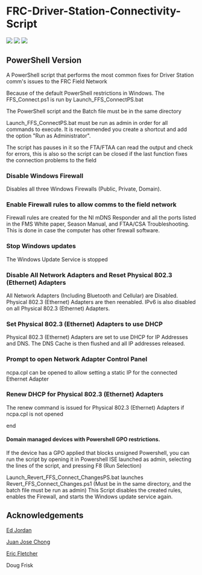 # FRC-Driver-Station-Connectivity-Script

![](https://img.shields.io/github/v/release/FletcherS7/FRC-Driver-Station-Connectivity-Script)&nbsp;![](https://img.shields.io/badge/Windows-8.1%2B-success)&nbsp;![](https://img.shields.io/github/license/FletcherS7/FRC-Driver-Station-Connectivity-Script)

## PowerShell Version
A PowerShell script that performs the most common fixes for Driver Station comm's issues to the FRC Field Network

Because of the default PowerShell restrictions in Windows. The FFS_Connect.ps1 is run by Launch_FFS_ConnectPS.bat

The PowerShell script and the Batch file must be in the same directory

Launch_FFS_ConnectPS.bat must be run as admin in order for all commands to execute. It is recommended you create a shortcut and add the option "Run as Administrator".

The script has pauses in it so the FTA/FTAA can read the output and check for errors, this is also so the script can be closed if the last function fixes the connection problems to the field

### Disable Windows Firewall
Disables all three Windows Firewalls (Public, Private, Domain).

### Enable Firewall rules to allow comms to the field network
Firewall rules are created for the NI mDNS Responder and all the ports listed in the FMS White paper, Season Manual, and FTAA/CSA Troubleshooting. This is done in case the computer has other firewall software.

### Stop Windows updates
The Windows Update Service is stopped

### Disable All Network Adapters and Reset Physical 802.3 (Ethernet) Adapters
All Network Adapters (Including Bluetooth and Cellular) are Disabled. Physical 802.3 (Ethernet) Adapters are then reenabled.
IPv6 is also disabled on all Physical 802.3 (Ethernet) Adapters.

### Set Physical 802.3 (Ethernet) Adapters to use DHCP
Physical 802.3 (Ethernet) Adapters are set to use DHCP for IP Addresses and DNS. 
The DNS Cache is then flushed and all IP addresses released.

### Prompt to open Network Adapter Control Panel
ncpa.cpl can be opened to allow setting a static IP for the connected Ethernet Adapter

### Renew DHCP for Physical 802.3 (Ethernet) Adapters
The renew command is issued for Physical 802.3 (Ethernet) Adapters if ncpa.cpl is not opened

end

#### Domain managed devices with Powershell GPO restrictions.
If the device has a GPO applied that blocks unsigned Powershell, you can run the script by opening it in Powershell ISE launched as admin, selecting the lines of the script, and pressing F8 (Run Selection)




Launch_Revert_FFS_Connect_ChangesPS.bat launches Revert_FFS_Connect_Changes.ps1 (Must be in the same directory, and the batch file must be run as admin)
This Script disables the created rules, enables the Firewall, and starts the Windows update service again.



## Acknowledgements
[Ed Jordan](https://github.com/ejordan376)

[Juan Jose Chong](https://github.com/juchong)

[Eric Fletcher](https://github.com/fletch3555)

Doug Frisk
